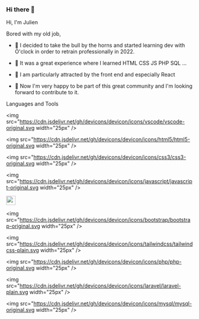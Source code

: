 ### Hi there 👋

Hi, I'm Julien

Bored with my old job,

- 💬 I decided to take the bull by the horns and started learning dev with O'clock in order to retrain professionally in 2022.
- 🤗 It was a great experience where I learned HTML CSS JS PHP SQL ...
- 💖 I am particularly attracted by the front end and especially React

- 👯 Now I'm very happy to be part of this great community and I'm looking forward to contribute to it.

Languages and Tools

<img src="https://cdn.jsdelivr.net/gh/devicons/devicon/icons/vscode/vscode-original.svg width="25px" />

<img src="https://cdn.jsdelivr.net/gh/devicons/devicon/icons/html5/html5-original.svg width="25px" />

<img src="https://cdn.jsdelivr.net/gh/devicons/devicon/icons/css3/css3-original.svg width="25px" />

<img src="https://cdn.jsdelivr.net/gh/devicons/devicon/icons/javascript/javascript-original.svg width="25px" />

<img src="https://cdn.jsdelivr.net/gh/devicons/devicon/icons/react/react-original.svg" width="25px" />

<img src="https://cdn.jsdelivr.net/gh/devicons/devicon/icons/bootstrap/bootstrap-original.svg width="25px" />

<img src="https://cdn.jsdelivr.net/gh/devicons/devicon/icons/tailwindcss/tailwindcss-plain.svg width="25px" />

<img src="https://cdn.jsdelivr.net/gh/devicons/devicon/icons/php/php-original.svg width="25px" />

<img src="https://cdn.jsdelivr.net/gh/devicons/devicon/icons/laravel/laravel-plain.svg width="25px" />

<img src="https://cdn.jsdelivr.net/gh/devicons/devicon/icons/mysql/mysql-original.svg width="25px" />